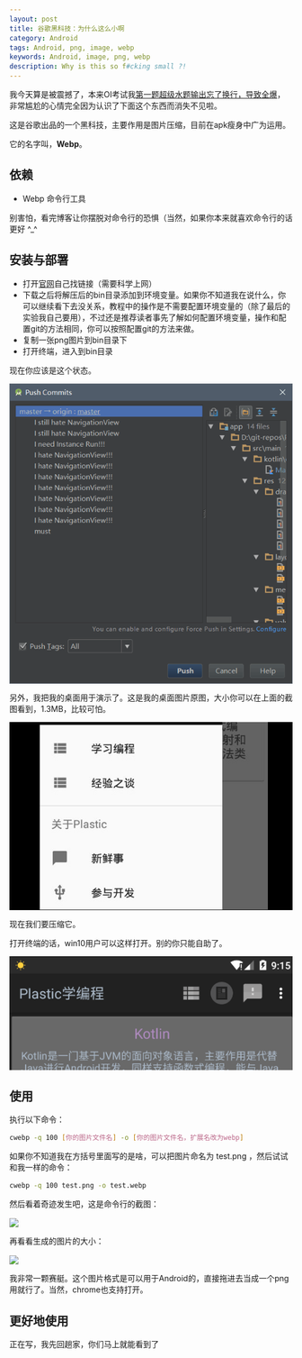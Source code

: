 ```yaml
---
layout: post
title: 谷歌黑科技：为什么这么小啊
category: Android
tags: Android, png, image, webp
keywords: Android, image, png, webp
description: Why is this so f#cking small ?!
---
```


我今天算是被震撼了，本来OI考试我[第一题超级水题输出忘了换行，导致全爆](https://github.com/ice1000/OI-codes/blob/master/else/2016-7-11-game.cpp)，非常尴尬的心情完全因为认识了下面这个东西而消失不见啦。

这是谷歌出品的一个黑科技，主要作用是图片压缩，目前在apk瘦身中广为运用。

它的名字叫，**Webp**。

## 依赖

+ Webp 命令行工具

别害怕，看完博客让你摆脱对命令行的恐惧（当然，如果你本来就喜欢命令行的话更好 ^_^

## 安装与部署

+ 打开[官网](https://developers.google.com/speed/webp/)自己找链接（需要科学上网）
+ 下载之后将解压后的bin目录添加到环境变量。如果你不知道我在说什么，你可以继续看下去没关系，教程中的操作是不需要配置环境变量的（除了最后的实验我自己要用），不过还是推荐读者事先了解如何配置环境变量，操作和配置git的方法相同，你可以按照配置git的方法来做。
+ 复制一张png图片到bin目录下
+ 打开终端，进入到bin目录

现在你应该是这个状态。

<p><img src="/../../../assets/images/andr/nav/2.png" align="center"></p>

另外，我把我的桌面用于演示了。这是我的桌面图片原图，大小你可以在上面的截图看到，1.3MB，比较可怕。

<p><img src="/../../../assets/images/andr/nav/1.png" align="center"></p>

现在我们要压缩它。

打开终端的话，win10用户可以这样打开。别的你只能自助了。

<p><img src="/../../../assets/images/andr/nav/3.png" align="center"></p>

## 使用

执行以下命令：

```bash
cwebp -q 100 [你的图片文件名] -o [你的图片文件名，扩展名改为webp]
```

如果你不知道我在方括号里面写的是啥，可以把图片命名为 test.png ，然后试试和我一样的命令：

```bash
cwebp -q 100 test.png -o test.webp
```

然后看着奇迹发生吧，这是命令行的截图：

<p><img src="/../../../assets/images/andr/nav/4.png" align="center"></p>

再看看生成的图片的大小：

<p><img src="/../../../assets/images/andr/nav/5.png" align="center"></p>

我非常一颗赛艇。这个图片格式是可以用于Android的，直接拖进去当成一个png用就行了。当然，chrome也支持打开。

## 更好地使用

正在写，我先回趟家，你们马上就能看到了


